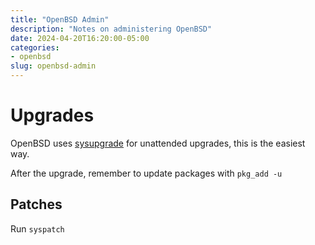 ```yaml
---
title: "OpenBSD Admin"
description: "Notes on administering OpenBSD"
date: 2024-04-20T16:20:00-05:00
categories:
- openbsd
slug: openbsd-admin
---
```


# Upgrades

OpenBSD uses [sysupgrade](https://man.openbsd.org/sysupgrade) for unattended upgrades, this is the easiest way.

After the upgrade, remember to update packages with `pkg_add -u`

## Patches

Run `syspatch`
